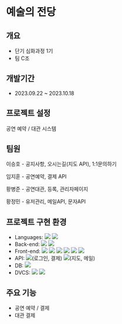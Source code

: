 # 예술의 전당
## 개요
+ 단기 심화과정 1기
+ 팀 C조
## 개발기간
+ 2023.09.22 ~ 2023.10.18
## 프로젝트 설정
공연 예약 / 대관 시스템
## 팀원
이승호 - 공지사항, 오시는길(지도 API), 1:1문의하기

임지훈 - 공연예약, 결제 API

황병준 - 공연대관, 등록, 관리자페이지

황정민 - 유저관리, 메일API, 문자API

## 프로젝트 구현 환경
+ Languages: <img src="https://img.shields.io/badge/javascript-F7DF1E?style=flat-square&logo=javascript&logoColor=white"/> <img src="https://img.shields.io/badge/Java-007396?style=flat-square&logo=Java&logoColor=white"/>
+ Back-end: <img src="https://img.shields.io/badge/SpringBoot-6DB33F?style=flat-square&logo=Spring Boot&logoColor=white"/> <img src="https://img.shields.io/badge/Apache Tomcat-F8DC75?style=flat-square&logo=apachetomcat&logoColor=black"/>
+ Front-end: <img src="https://img.shields.io/badge/JSP-007396?style=flat-square&logo=JSP&logoColor=white"/> <img src="https://img.shields.io/badge/html5-1572B6?style=flat-square&logo=html5&logoColor=white"/> <img src="https://img.shields.io/badge/CSS3-1572B6?style=flat-square&logo=css3&logoColor=white"/> <img src="https://img.shields.io/badge/Bootstrapap-7952B3?style=flat-square&logo=bootstrap&logoColor=white"/> <img src="https://img.shields.io/badge/jQuery-0769AD?style=flat-square&logo=jQuery&logoColor=white"/> <img src="https://img.shields.io/badge/FontAwesome-528DD7?style=flat-square&logo=Font Awesome&logoColor=white"/> 
+ API: <img src="https://img.shields.io/badge/kakao-FFCD00?style=flat-square&logo=kakao&logoColor=white"/>(로그인, 결제) <img src="https://img.shields.io/badge/Naver-03C75A?style=flat-square&logo=Naver&logoColor=white"/>(지도, 메일)
+ DB: <img src="https://img.shields.io/badge/MySQL-4479A1?style=flat-square&logo=MySQL&logoColor=white"/>
+ DVCS: <img src="https://img.shields.io/badge/Git-F05032?style=flat-square&logo=git&logoColor=white"/> <img src="https://img.shields.io/badge/GitHub-181717?style=flat-square&logo=GitHub&logoColor=white"/>
## 주요 기능
+ 공연 예약 / 결제
+ 대관 결제
